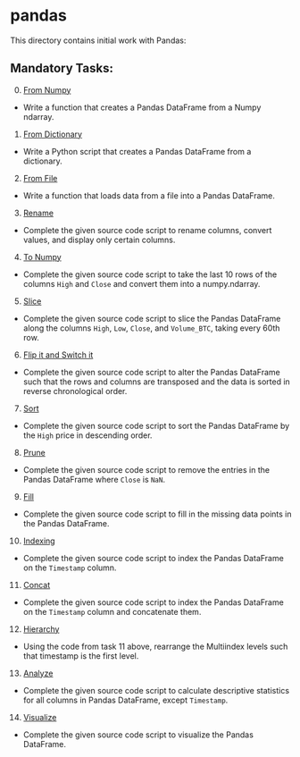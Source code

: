 # pandas
This directory contains initial work with Pandas:

## Mandatory Tasks:
0. [From Numpy](/pipeline/pandas/0-from_numpy.py)
* Write a function that creates a Pandas DataFrame from a Numpy ndarray.
1. [From Dictionary](/pipeline/pandas/1-from_dictionary.py)
* Write a Python script that creates a Pandas DataFrame from a dictionary.
2. [From File](/pipeline/pandas/2-from_file.py)
* Write a function that loads data from a file into a Pandas DataFrame.
3. [Rename](/pipeline/pandas/3-rename.py)
* Complete the given source code script to rename columns, convert values, and display only certain columns.
4. [To Numpy](/pipeline/pandas/4-array.py)
* Complete the given source code script to take the last 10 rows of the columns `High` and `Close` and convert them into a numpy.ndarray.
5. [Slice](/pipeline/pandas/5-slice.py)
* Complete the given source code script to slice the Pandas DataFrame along the columns `High`, `Low`, `Close`, and `Volume_BTC`, taking every 60th row.
6. [Flip it and Switch it](/pipeline/pandas/6-flip_switch.py)
* Complete the given source code script to alter the Pandas DataFrame such that the rows and columns are transposed and the data is sorted in reverse chronological order.
7. [Sort](/pipeline/pandas/7-high.py)
* Complete the given source code script to sort the Pandas DataFrame by the `High` price in descending order.
8. [Prune](/pipeline/pandas/8-prune.py)
* Complete the given source code script to remove the entries in the Pandas DataFrame where `Close` is `NaN`.
9. [Fill](/pipeline/pandas/9-fill.py)
* Complete the given source code script to fill in the missing data points in the Pandas DataFrame.
10. [Indexing](/pipeline/pandas/10-index.py)
* Complete the given source code script to index the Pandas DataFrame on the `Timestamp` column.
11. [Concat](/pipeline/pandas/11-concat.py)
* Complete the given source code script to index the Pandas DataFrame on the `Timestamp` column and concatenate them.
12. [Hierarchy](/pipeline/pandas/12-hierarchy.py)
* Using the code from task 11 above, rearrange the Multiindex levels such that timestamp is the first level.
13. [Analyze](/pipeline/pandas/13-analyze.py)
* Complete the given source code script to calculate descriptive statistics for all columns in Pandas DataFrame, except `Timestamp`.
14. [Visualize](/pipeline/pandas/14-visualize.py)
* Complete the given source code script to visualize the Pandas DataFrame.